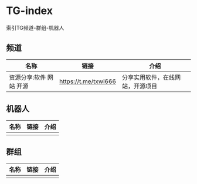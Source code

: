 # TG-index
索引TG频道-群组-机器人

## 频道

|名称|链接|介绍|
| --- | --- | --- |
|资源分享:软件 网站 开源 |https://t.me/txwl666| 分享实用软件，在线网站，开源项目 |


## 机器人
|名称|链接|介绍|
| --- | --- | --- |
|     |     |     |

## 群组
|名称|链接|介绍|
| --- | --- | --- |
|     |     |     |


